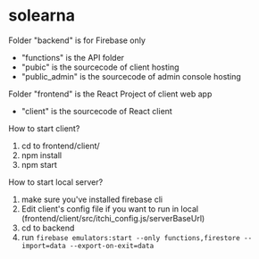 # solearna
Folder "backend" is for Firebase only
- "functions" is the API folder
- "pubic" is the sourcecode of client hosting
- "public_admin" is the sourcecode of admin console hosting

Folder "frontend" is the React Project of client web app
- "client" is the sourcecode of React client

How to start client?
1. cd to frontend/client/
2. npm install
3. npm start

How to start local server?
1. make sure you've installed firebase cli
2. Edit client's config file if you want to run in local (frontend/client/src/itchi_config.js/serverBaseUrl)
3. cd to backend
4. run `firebase emulators:start --only functions,firestore --import=data --export-on-exit=data`
